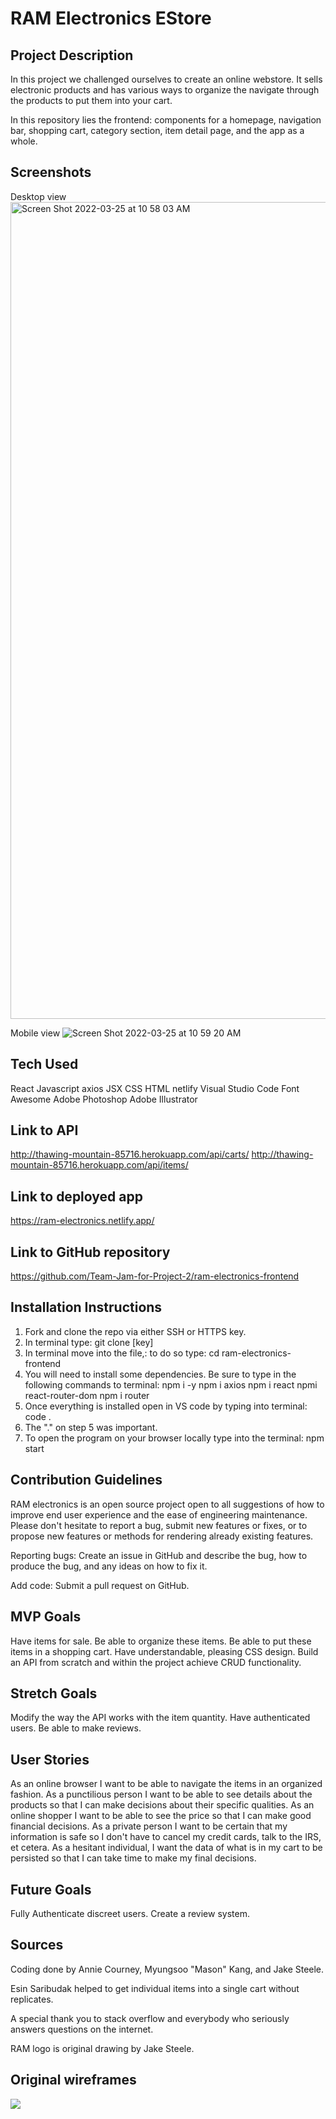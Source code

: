 # RAM Electronics EStore

## Project Description

In this project we challenged ourselves to create an online webstore. It sells electronic products and has various ways to organize the navigate through the products to put them into your cart.

In this repository lies the frontend: components for a homepage, navigation bar, shopping cart, category section, item detail page, and the app as a whole. 

## Screenshots

Desktop view
<img width="1307" alt="Screen Shot 2022-03-25 at 10 58 03 AM" src="https://user-images.githubusercontent.com/97859358/160176496-f97febf4-38f1-4388-9856-5e40c176f381.png">

Mobile view
![Screen Shot 2022-03-25 at 10 59 20 AM](https://user-images.githubusercontent.com/97859358/160176637-f5986f1c-1cce-42c1-9a53-54c3a5b3203e.png)



## Tech Used

React
Javascript
axios
JSX
CSS
HTML
netlify
Visual Studio Code
Font Awesome
Adobe Photoshop
Adobe Illustrator

## Link to API

http://thawing-mountain-85716.herokuapp.com/api/carts/
http://thawing-mountain-85716.herokuapp.com/api/items/

## Link to deployed app

https://ram-electronics.netlify.app/

## Link to GitHub repository

https://github.com/Team-Jam-for-Project-2/ram-electronics-frontend

## Installation Instructions

1. Fork and clone the repo via either SSH or HTTPS key.
2. In terminal type: git clone [key]
3. In terminal move into the file,: to do so type: cd ram-electronics-frontend
4. You will need to install some dependencies. Be sure to type in the following commands to terminal:
    npm i -y
    npm i axios
    npm i react
    npmi react-router-dom
    npm i router
5. Once everything is installed open in VS code by typing into terminal: 
    code .
6. The "." on step 5 was important.
7. To open the program on your browser locally type into the terminal: 
    npm start

## Contribution Guidelines

RAM electronics is an open source project open to all suggestions of how to improve end user experience and the ease of engineering maintenance. Please don't hesitate to report a bug, submit new features or fixes, or to propose new features or methods for rendering already existing features.

Reporting bugs:
Create an issue in GitHub and describe the bug, how to produce the bug, and any ideas on how to fix it.

Add code:
Submit a pull request on GitHub.

## MVP Goals

Have items for sale.
Be able to organize these items.
Be able to put these items in a shopping cart.
Have understandable, pleasing CSS design.
Build an API from scratch and within the project achieve CRUD functionality.


## Stretch Goals

Modify the way the API works with the item quantity.
Have authenticated users.
Be able to make reviews.

## User Stories

As an online browser I want to be able to navigate the items in an organized fashion.
As a punctilious person I want to be able to see details about the products so that I can make decisions about their specific qualities.
As an online shopper I want to be able to see the price so that I can make good financial decisions.
As a private person I want to be certain that my information is safe so I don't have to cancel my credit cards, talk to the IRS, et cetera.
As a hesitant individual, I want the data of what is in my cart to be persisted so that I can take time to make my final decisions.

## Future Goals

Fully Authenticate discreet users.
Create a review system.


## Sources

Coding done by Annie Courney, Myungsoo "Mason" Kang, and Jake Steele.

Esin Saribudak helped to get individual items into a single cart without replicates.

A special thank you to stack overflow and everybody who seriously answers questions on the internet.

RAM logo is original drawing by Jake Steele.

## Original wireframes

![](https://files.slack.com/files-pri/T0351JZQ0-F0383CETGN8/project_2_-_jam_-_wireframes.png)





